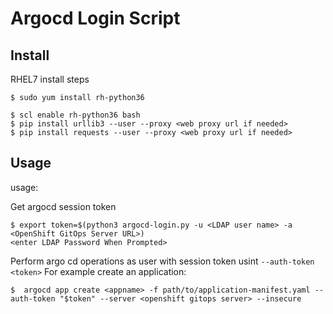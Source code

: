 #  Argocd Login Script

## Install

RHEL7 install steps

~~~
$ sudo yum install rh-python36

$ scl enable rh-python36 bash
$ pip install urllib3 --user --proxy <web proxy url if needed> 
$ pip install requests --user --proxy <web proxy url if needed>
~~~

## Usage

usage:

Get argocd session token

~~~
$ export token=$(python3 argocd-login.py -u <LDAP user name> -a <OpenShift GitOps Server URL>)
<enter LDAP Password When Prompted>
~~~

Perform argo cd operations as user with session token usint `--auth-token <token>`
For example create an application:

~~~
$  argocd app create <appname> -f path/to/application-manifest.yaml --auth-token "$token" --server <openshift gitops server> --insecure
~~~
